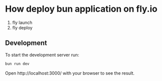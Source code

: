 # How deploy bun application on fly.io

1. fly launch
2. fly deploy

## Development

To start the development server run:

```bash
bun run dev
```

Open http://localhost:3000/ with your browser to see the result.
